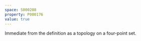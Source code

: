 ```yaml
---
space: S000208
property: P000176
value: true
---
```


Immediate from the definition as a topology on a four-point set.
